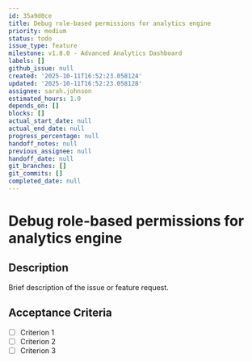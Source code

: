 ```yaml
---
id: 35a9d0ce
title: Debug role-based permissions for analytics engine
priority: medium
status: todo
issue_type: feature
milestone: v1.8.0 - Advanced Analytics Dashboard
labels: []
github_issue: null
created: '2025-10-11T16:52:23.058124'
updated: '2025-10-11T16:52:23.058128'
assignee: sarah.johnson
estimated_hours: 1.0
depends_on: []
blocks: []
actual_start_date: null
actual_end_date: null
progress_percentage: null
handoff_notes: null
previous_assignee: null
handoff_date: null
git_branches: []
git_commits: []
completed_date: null
---
```


# Debug role-based permissions for analytics engine

## Description

Brief description of the issue or feature request.

## Acceptance Criteria

- [ ] Criterion 1
- [ ] Criterion 2
- [ ] Criterion 3